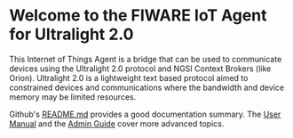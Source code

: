# Welcome to the FIWARE IoT Agent for Ultralight 2.0

This Internet of Things Agent is a bridge that can be used to communicate devices using the Ultralight 2.0 protocol and NGSI Context Brokers (like Orion). Ultralight 2.0 is a lightweight text based protocol aimed to constrained devices and communications where the bandwidth and device memory may be limited resources.

Github's [README.md](https://github.com/telefonicaid/iotagent-ul/blob/master/README.md) provides a good documentation summary.
The [User Manual](usermanual.md) and the [Admin Guide](installationguide.md) cover more advanced topics. 
